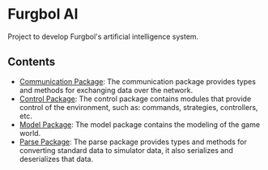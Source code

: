 # Furgbol AI

Project to develop Furgbol's artificial intelligence system.

## Contents

- [Communication Package](https://github.com/furgbol/ai/tree/master/comm): The communication package provides types and methods for exchanging data over the network.
- [Control Package](https://github.com/furgbol/ai/tree/master/control): The control package contains modules that provide control of the environment, such as: commands, strategies, controllers, etc.
- [Model Package](https://github.com/furgbol/ai/tree/master/model): The model package contains the modeling of the game world.
- [Parse Package](https://github.com/furgbol/ai/tree/master/parse): The parse package provides types and methods for converting standard data to simulator data, it also serializes and deserializes that data.

